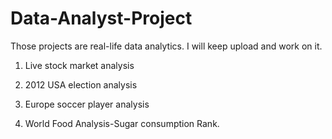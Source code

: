 # Data-Analyst-Project

Those projects are real-life data analytics. 
I will keep upload and work on it.

  1) Live stock market analysis 
  
  
  2) 2012 USA election analysis 
  
  
  
  3) Europe soccer player analysis 
  
  
  
  
  4) World Food Analysis-Sugar consumption Rank.

